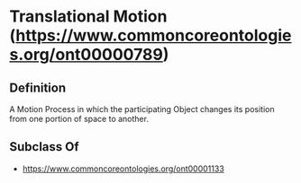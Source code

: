 # Translational Motion (https://www.commoncoreontologies.org/ont00000789)

## Definition
A Motion Process in which the participating Object changes its position from one portion of space to another.

## Subclass Of
- https://www.commoncoreontologies.org/ont00001133

